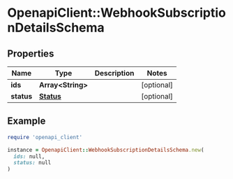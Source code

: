 # OpenapiClient::WebhookSubscriptionDetailsSchema

## Properties

| Name | Type | Description | Notes |
| ---- | ---- | ----------- | ----- |
| **ids** | **Array&lt;String&gt;** |  | [optional] |
| **status** | [**Status**](Status.md) |  | [optional] |

## Example

```ruby
require 'openapi_client'

instance = OpenapiClient::WebhookSubscriptionDetailsSchema.new(
  ids: null,
  status: null
)
```

